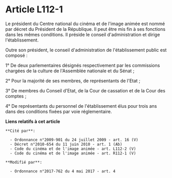 # Article L112-1

Le président du Centre national du cinéma et de l'image animée est nommé par décret du Président de la République. Il peut
être mis fin à ses fonctions dans les mêmes conditions. Il préside le conseil d'administration et dirige l'établissement.

Outre son président, le conseil d'administration de l'établissement public est composé :

1° De deux parlementaires désignés respectivement par les commissions chargées de la culture de l'Assemblée nationale et du
Sénat ;

2° Pour la majorité de ses membres, de représentants de l'Etat ;

3° De membres du Conseil d'Etat, de la Cour de cassation et de la Cour des comptes ;

4° De représentants du personnel de l'établissement élus pour trois ans dans des conditions fixées par voie réglementaire.

**Liens relatifs à cet article**

	**Cité par**:

	  - Ordonnance n°2009-901 du 24 juillet 2009 - art. 16 (V)
	  - Décret n°2010-654 du 11 juin 2010 - art. 1 (Ab)
	  - Code du cinéma et de l'image animée - art. L112-2 (V)
	  - Code du cinéma et de l'image animée - art. R112-1 (V)

	**Modifié par**:

	  - Ordonnance n°2017-762 du 4 mai 2017 - art. 4
